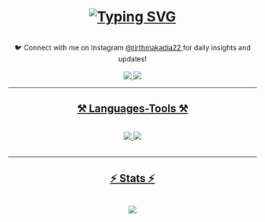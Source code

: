 <h1 align="center">
   <a href="https://git.io/typing-svg"><img src="https://readme-typing-svg.herokuapp.com?font=Fira+Code&pause=1000&width=435&lines=Hi+There!+I'm+Tirth+Makadia!" alt="Typing SVG" /></a>
</h1>
<br/>

<div align="center">
 🐦 Connect with me on Instagram <a href="https://www.instagram.com/tirthmakadia22" target="_blank">@tirthmakadia22 </a> for daily insights and updates!
</div>

<br/>

<div align="center"> 
  <a href="mailto:tirthmakadia2006@gmail.com">
    <img src="https://img.shields.io/badge/Gmail-333333?style=for-the-badge&logo=gmail&logoColor=red" />
  </a>
  <a href="https://www.linkedin.com/in/tirth-makadia-769b0931b/" target="_blank">
    <img src="https://img.shields.io/badge/LinkedIn-0077B5?style=for-the-badge&logo=linkedin&logoColor=white" target="_blank" />
</div>

 <hr/>

 <h2 align="center">⚒️ Languages-Tools ⚒️</h2>

 <br/>
 
 <div align="center">
    <img src="https://skillicons.dev/icons?i=java,cpp,html,css,c" />
    <img src="https://skillicons.dev/icons?i=github,vscode" /><br>
</div>

<br/>

<hr/>

<h2 align="center">⚡ Stats ⚡</h2>
<br>
<div align="center">
  <img src="https://github-readme-stats.vercel.app/api/top-langs/?username=Tirth-22&layout=compact&cache_seconds=60" />

</div>
